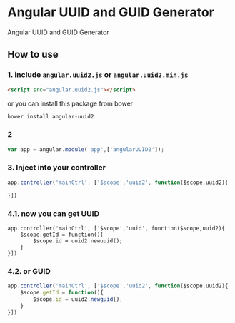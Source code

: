Angular UUID and GUID Generator
===========================

Angular UUID and GUID Generator

## How to use    
### 1. include `angular.uuid2.js` or `angular.uuid2.min.js` 
```html
<script src="angular.uuid2.js"></script>
````

or you can install this package from bower 

```bash
bower install angular-uuid2
````


### 2    
```javascript
var app = angular.module('app',['angularUUID2']);
````

### 3.  Inject into your controller

```javascript
app.controller('mainCtrl', ['$scope','uuid2', function($scope,uuid2){

}])
````

### 4.1.  now you can get UUID 

```javascipt
app.controller('mainCtrl', ['$scope','uuid', function($scope,uuid2){
	$scope.getId = function(){
		$scope.id = uuid2.newuuid();
	}
}])
````
### 4.2.  or GUID 
```javascript
app.controller('mainCtrl', ['$scope','uuid2', function($scope,uuid2){
	$scope.getId = function(){
		$scope.id = uuid2.newguid();
	}
}])
````

